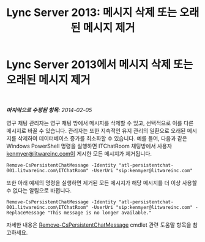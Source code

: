 ﻿---
title: 'Lync Server 2013: 메시지 삭제 또는 오래된 메시지 제거'
TOCTitle: 메시지 삭제 또는 오래된 메시지 제거
ms:assetid: 3f0c612d-6dfd-41a4-a5fe-5ff3448eb0ce
ms:mtpsurl: https://technet.microsoft.com/ko-kr/library/JJ215874(v=OCS.15)
ms:contentKeyID: 49303412
ms.date: 08/10/2015
mtps_version: v=OCS.15
ms.translationtype: HT
---

# Lync Server 2013에서 메시지 삭제 또는 오래된 메시지 제거

 

_**마지막으로 수정된 항목:** 2014-02-05_

영구 채팅 관리자는 영구 채팅 방에서 메시지를 삭제할 수 있고, 선택적으로 이를 다른 메시지로 바꿀 수 있습니다. 관리자는 또한 지속적인 유지 관리의 일환으로 오래된 메시지를 삭제하여 데이터베이스 증가를 최소화할 수 있습니다. 예를 들어, 다음과 같은 Windows PowerShell 명령을 실행하면 ITChatRoom 채팅방에서 사용자 kenmyer@litwareinc.com이 게시한 모든 메시지가 제거됩니다.

    Remove-CsPersistentChatMessage -Identity "atl-persistentchat-001.litwareinc.com\ITChatRoom" -UserUri "sip:kenmyer@litwareinc.com"

또한 아래 예제의 명령을 실행하면 제거된 모든 메시지가 해당 메시지를 더 이상 사용할 수 없다는 알림으로 바뀝니다.

    Remove-CsPersistentChatMessage -Identity "atl-persistentchat-001.litwareinc.com\ITChatRoom" -UserUri "sip:kenmyer@litwareinc.com" -ReplaceMessage "This message is no longer available."

자세한 내용은 [Remove-CsPersistentChatMessage](remove-cspersistentchatmessage.md) cmdlet 관련 도움말 항목을 참고하세요.

